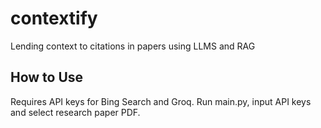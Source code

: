 # contextify
 Lending context to citations in papers using LLMS and RAG

 ## How to Use

 Requires API keys for Bing Search and Groq.
 Run main.py, input API keys and select research paper PDF.
